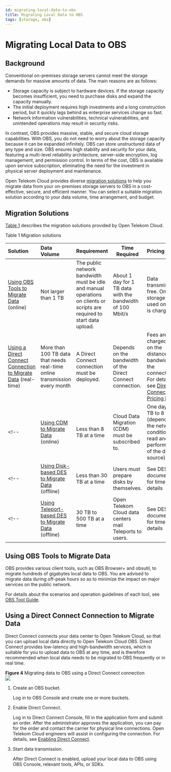 ```yaml
---
id: migrating-local-data-to-obs
title: Migrating Local Data to OBS
tags: [storage, obs]
---
```


# Migrating Local Data to OBS

## Background

Conventional on-premises storage servers cannot meet the storage demands for massive amounts of data. The main reasons are as follows:
- Storage capacity is subject to hardware devices. If the storage capacity becomes insufficient, you need to purchase disks and expand the capacity manually.
- The initial deployment requires high investments and a long construction period, but it quickly lags behind as enterprise services change so fast.
- Network information vulnerabilities, technical vulnerabilities, and unintended operations may result in security risks.

In contrast, OBS provides massive, stable, and secure cloud storage capabilities. With OBS, you do not need to worry about the storage capacity because it can be expanded infinitely. OBS can store unstructured data of any type and size. OBS ensures high stability and security for your data, featuring a multi-level reliability architecture, server-side encryption, log management, and permission control. In terms of the cost, OBS is available upon service subscription, eliminating the need for the investment in physical server deployment and maintenance.

Open Telekom Cloud provides diverse [migration solutions](#migration-solutions) to help you migrate data from your on-premises storage servers to OBS in a cost-effective, secure, and efficient manner. You can select a suitable migration solution according to your data volume, time arrangement, and budget.

## Migration Solutions

[Table 1](#table1) describes the migration solutions provided by Open Telekom Cloud.
 
<a id="table1">Table 1 Migration solutions</a>

| Solution                                                                                                            | Data Volume                                                                | Requirement                                                                                                              | Time Required                                              | Pricing                                                                                                                                                                                |
| :------------------------------------------------------------------------------------------------------------------ | :------------------------------------------------------------------------- | ------------------------------------------------------------------------------------------------------------------------ | ---------------------------------------------------------- | :------------------------------------------------------------------------------------------------------------------------------------------------------------------------------------- |
| [Using OBS Tools to Migrate Data](#using-obs-tools-to-migrate-data) (online)                                        | Not larger than 1 TB                                                       | The public network bandwidth must be idle and manual operations on clients or scripts are required to start data upload. | About 1 day for 1 TB data with the bandwidth of 100 Mbit/s | Data transmission is free. Only the storage space used on OBS is charged.                                                                                                              |
| [Using a Direct Connect Connection to Migrate Data](#using-a-direct-connect-connection-to-migrate-data) (real-time) | More than 100 TB data that needs real-time online transmission every month | A Direct Connect connection must be deployed.                                                                            | Depends on the bandwidth of the Direct Connect connection. | Fees are charged based on the distance and bandwidth of the connection. For details, see  [Direct Connect Pricing Details](https://open-telekom-cloud.com/en/prices/price-calculator). |
<!-- | [Using CDM to Migrate Data](#using-cdm-to-migrate-data) (online)                                                    | Less than 8 TB at a time                                                   | Cloud Data Migration (CDM) must be subscribed to.                                                                        | One day for 1 TB to 8 TB (depending on the network condition and read and write performance of the data source) | Fees are charged based on CDM instance specifications and the running duration. | -->
<!-- | [Using Disk-based DES to Migrate Data](#using-disk-based-des-to-migrate-data) (offline)                             | Less than 30 TB at a time                                                  | Users must prepare disks by themselves.                                                                                  | See DES documentation for timeline details                                                                      | Fees are charged based on the number of disks and the running duration.         | -->
<!-- | [Using Teleport-based DES to Migrate Data](#using-teleport-based-des-to-migrate-data) (offline)                     | 30 TB to 500 TB at a time                                                  | Open Telekom Cloud data centers mail Teleports to users.                                                                             | See DES documentation for timeline details                                                                      | Fees are charged based on the number of disks and the running duration.         | -->

## Using OBS Tools to Migrate Data

OBS provides various client tools, such as OBS Browser+ and obsutil, to migrate hundreds of gigabytes local data to OBS. You are advised to migrate data during off-peak hours so as to minimize the impact on major services on the public network.

For details about the scenarios and operation guidelines of each tool, see [OBS Tool Guide](https://docs.otc.t-systems.com/object-storage-service/tool-guide/).

## Using a Direct Connect Connection to Migrate Data

Direct Connect connects your data center to Open Telekom Cloud, so that you can upload local data directly to Open Telekom Cloud OBS. Direct Connect provides low-latency and high-bandwidth services, which is suitable for you to upload data to OBS at any time, and is therefore recommended when local data needs to be migrated to OBS frequently or in real time.

**Figure 4** Migrating data to OBS using a Direct Connect connection  
![](/img/docs/best-practices/storage/object-storage-service/migrating-local-data-to-obs-direct-connect.png)

1.  Create an OBS bucket.
    
    Log in to OBS Console and create one or more buckets.
    
2.  Enable Direct Connect.
    
    Log in to Direct Connect Console, fill in the application form and submit an order. After the administrator approves the application, you can pay for the order and contact the carrier for physical line connections. Open Telekom Cloud engineers will assist in configuring the connection. For details, see [Enabling Direct Connect](https://docs.otc.t-systems.com/direct-connect/umn/getting_started/enabling_direct_connect/index.html#dc-02-0200).
    
3.  Start data transmission.
    
    After Direct Connect is enabled, upload your local data to OBS using OBS Console, relevant tools, APIs, or SDKs.
